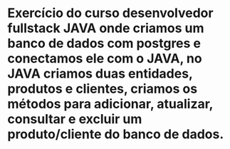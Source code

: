 # Exercício do curso desenvolvedor fullstack JAVA onde criamos um banco de dados com postgres e conectamos ele com o JAVA, no JAVA criamos duas entidades, produtos e clientes, criamos os métodos para adicionar, atualizar, consultar e excluir um produto/cliente do banco de dados.
